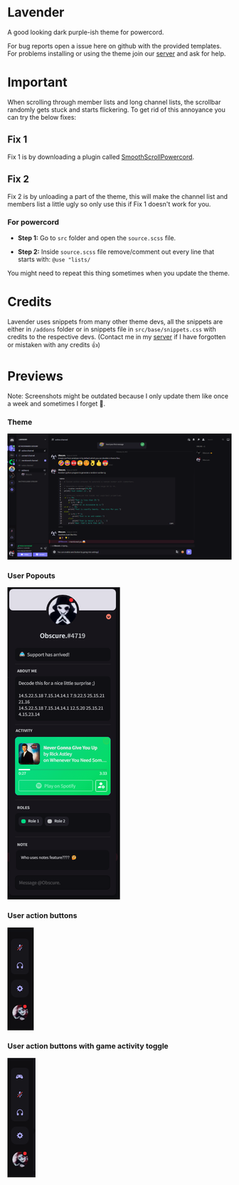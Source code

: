 # Lavender

A good looking dark purple-ish theme for powercord.

For bug reports open a issue here on github with the provided templates.
For problems installing or using the theme join our [server](discord.gg/B9TK7nqRE4) and ask for help.

# Important

When scrolling through member lists and long channel lists, the scrollbar randomly gets stuck and starts flickering. To get rid of this annoyance you can try the below fixes:

## Fix 1

Fix 1 is by downloading a plugin called [SmoothScrollPowercord](https://github.com/LynithDev/SmoothScrollPowerCord).

## Fix 2

Fix 2 is by unloading a part of the theme, this will make the channel list and members list a little ugly so only use this if Fix 1 doesn't work for you.

### For powercord

- **Step 1:** Go to `src` folder and open the `source.scss` file.

- **Step 2:** Inside `source.scss` file remove/comment out every line that starts with: `@use "lists/`

You might need to repeat this thing sometimes when you update the theme.

# Credits

Lavender uses snippets from many other theme devs, all the snippets are either in `/addons` folder or in snippets file in `src/base/snippets.css` with credits to the respective devs. (Contact me in my [server](discord.gg/B9TK7nqRE4) if I have forgotten or mistaken with any credits 👍)

# Previews

Note: Screenshots might be outdated because I only update them like once a week and sometimes I forget 😬.

### Theme
<img src="./screenshots/1.png" alt="screenshot1">

### User Popouts
<img src="./screenshots/2.png" alt="user-popout">

### User action buttons
<img src="./screenshots/3.png" alt="user-action-buttons">

### User action buttons with game activity toggle
<img src="./screenshots/3-gat.png" alt="user-action-buttons-with-game-activity-toggle-button">